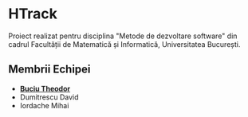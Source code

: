 # HTrack
Proiect realizat pentru disciplina "Metode de dezvoltare software" din cadrul Facultății de Matematică și Informatică, Universitatea București.

## Membrii Echipei
  - **[Buciu Theodor](https://github.com/buciuMT)**
  - Dumitrescu David
  - Iordache Mihai
